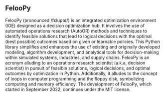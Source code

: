 
## FelooPy

FelooPy (pronounced /fɛlupaɪ/) is an integrated optimization environment (IOE) designed as a decision optimization hub. It involves the use of automated operations research (AutoOR) methods and techniques to identify feasible solutions that lead to logical decisions with the optimal (best possible) outcomes based on given or learnable policies. This Python library simplifies and enhances the use of existing and originally developed modeling, algorithm development, and analytical tools for decision-making within simulated systems, industries, and supply chains. FelooPy is an acronym alluding to an operations research scientist (a.k.a, decision scientist) in pursuit of feasible solutions, logical decisions, and optimal outcomes by optimization in Python. Additionally, it alludes to the concept of loops in computer programming and the floppy disk, symbolizing computing and memory efficiency. The development of FelooPy, which started in September 2022, continues under the MIT license.


